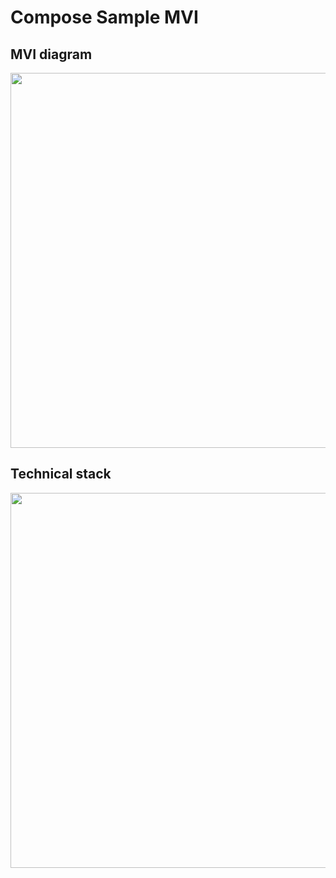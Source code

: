 # Compose Sample MVI

## MVI diagram

<img src="https://github.com/DenisPopkov/JetpackComposeMVI/assets/57343209/db67e0f8-490d-46c9-a416-b2cc1bb9a1f7" height="600" alt="">

## Technical stack

<img src="https://github.com/DenisPopkov/JetpackComposeMVI/assets/57343209/945cc6ef-be99-4433-b049-9424bb80c728" height="600" alt="">
